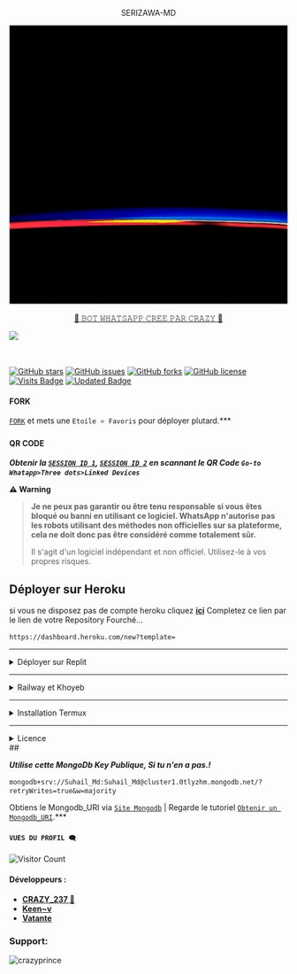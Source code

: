 <p align="center"></h1> SERIZAWA-MD </h1><br> <p/>




![banner](crazyprince.gif)
<p align="center"> 
<u>👑 𝙱𝙾𝚃 𝚆𝙷𝙰𝚃𝚂𝙰𝙿𝙿 𝙲𝚁𝙴𝙴 𝙿𝙰𝚁 𝙲𝚁𝙰𝚉𝚈 👑</u>
</p>
<picture>
  <source
    srcset="https://github-readme-stats.vercel.app/api?username=CrazyPrince&show_icons=true&theme=dark"
    media="(prefers-color-scheme: dark)"
  />
  <source
    srcset="https://github-readme-stats.vercel.app/api?username=Crazyprince&show_icons=true"
    media="(prefers-color-scheme: light), (prefers-color-scheme: no-preference)"
  />
  <img src="https://github-readme-stats.vercel.app/api?username=CrazyPrince&show_icons=true" />
</picture>
<p align="center">
  <a href="#"><img src="http://readme-typing-svg.herokuapp.com?color=blue&center=true&vCenter=true&multiline=false&lines=CRAZY+PRINCE+WHATSAPP+BOT" alt="">
</p>
    
[![GitHub stars](https://img.shields.io/github/stars/crazy237/Serizawa-Md?color=brightgreen)](https://github.com/crazy237/Serizawa-Md/stargazers)
[![GitHub issues](https://img.shields.io/github/issues/crazy237/Serizawa-Md?color=brightgreen)](https://github.com/crazy237/Serizawa-Md/issues)
[![GitHub forks](https://img.shields.io/github/forks/crazy237/Serizawa-Md?color=brightgreen)](https://github.com/crazy237/Serizawa-Md/network)
[![GitHub license](https://img.shields.io/github/license/crazy237/Serizawa-Md?color=brightgreen)](https://github.com/crazy237/Serizawa-Md/blob/main/LICENSE)
[![Visits Badge](https://badges.pufler.dev/visits/crazy237/Serizawa-Md)](https://badges.pufler.dev)
[![Updated Badge](https://badges.pufler.dev/updated/crazy237/Serizawa-Md)](https://badges.pufler.dev)

#### FORK
[`FORK`](https://github.com/Crazy237/Serizawa-Md/fork) et mets une `Etoile ⭐ Favoris` pour déployer plutard.***

#### QR CODE
***Obtenir la [`SESSION ID 1`](https://replit.com/@SuhailTechInfo/Suhail-Md?v=1), [`SESSION ID 2`](https://replit.com/@SuhailTechInfo/Secktor-Bot?v=1) en scannant le QR Code `Go-to Whatapp>Three dots>Linked Devices`***

    
<span style="color=orange;">**⚠️ Warning**</span>
>
> **Je ne peux pas garantir ou être tenu responsable si vous êtes bloqué ou banni en utilisant ce logiciel. WhatsApp n'autorise pas les robots utilisant des méthodes non officielles sur sa plateforme, cela ne doit donc pas être considéré comme totalement sûr.**
>
>Il s'agit d'un logiciel indépendant et non officiel. Utilisez-le à vos propres risques.

## Déployer sur Heroku
si vous ne disposez pas de compte heroku cliquez [**ici**](https://id.heroku.com/login)
 Completez ce lien par le lien de votre Repository Fourché... 
```
https://dashboard.heroku.com/new?template=
```
---
<details>
<summary>Déployer sur Replit</summary>
  R.A.S pour l'instant comrade mais c'est possible 😙
</details>

---
<details>
<summary>Railway et Khoyeb</summary>
  R.A.S pour l'instant comrade 😙
</details>

---
<details>
<summary>Installation Termux</summary>
  
 ```   
apt update
apt upgrade
pkg update && pkg upgrade
pkg install bash
pkg install libwebp
pkg install git -y
pkg install nodejs -y 
pkg install ffmpeg -y 
pkg install wget
pkg install imagemagick -y
git clone https://github.com/crazy237/Serizawa-Md
cd Serizawa-Md
npm install
npm start
```
</details>
    
---
<details>
<summary>Licence</summary>
<p dir="auto">Serizawa-Md est sous licence  GPL-3.</p>

<h6 tabindex="-1" dir="auto"><a id="user-content-endpoint" class="anchor" aria-hidden="true" href="#extrait"></a>Extrait</h6>
<p dir="auto"><code>GNU GENERAL PUBLIC LICENSE
                           Version 3, 29 June 2007

 Copyright (C) 2007 Free Software Foundation, Inc. <https://fsf.org/>
 Everyone is permitted to copy and distribute verbatim copies
 of this license document, but changing it is not allowed.
  The GNU General Public License is a free, copyleft license for
software and other kinds of works...
</code></p>
</details>
##


***Utilise cette MongoDb Key Publique, Si tu n'en a pas.!***
```
mongodb+srv://Suhail_Md:Suhail_Md@cluster1.0tlyzhm.mongodb.net/?retryWrites=true&w=majority
```
Obtiens le Mongodb_URI via [`Site Mongodb`](https://www.mongodb.com/) | Regarde le tutoriel [`Obtenir un Mongodb_URI`](https://youtu.be/6rnftFl0fAI).***


#### ```VUES DU PROFIL 🗨️```
![Visitor Count](https://profile-counter.glitch.me/crazy237/count.svg)

#### Développeurs :
- [**CRAZY_237 👑**](https://github.com/CrazyPrince)
- [**Keen~v**](https://github.com/Kevinofc)
- [**Vatante**](https://github.com/Vatante24)

<h3 align="left">Support:</h3>
<p><a href="https://www.buymeacoffee.com/crazyprince"> <img align="left" src="https://cdn.buymeacoffee.com/buttons/v2/default-yellow.png" height="50" width="210" alt="crazyprince" /></a></p><br><br>
